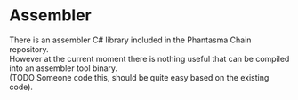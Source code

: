 # Assembler



There is an assembler C# library included in the Phantasma Chain repository.\
However at the current moment there is nothing useful that can be compiled into an assembler tool binary.\
(TODO Someone code this, should be quite easy based on the existing code).
